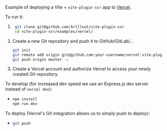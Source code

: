 Example of deploying a Vite + `vite-plugin-ssr` app to [Vercel](https://vercel.com/).

To run it:
1. ```bash
    git clone git@github.com:brillout/vite-plugin-ssr
    cd vite-plugin-ssr/examples/vercel/
    ```
2. Create a new Git repository and push it to GitHub/GitLab/...
   ```bash
   git init
   git remote add origin git@github.com:your-username/vercel-vite-plugin-ssr
   git push origin master -u
   ```
3. Create a Vercel account and authorize Vercel to access your newly created Git repository.

To develop (for increased dev speed we use an Express.js dev server instead of `vercel dev`):
- ```bash
  npm install
  npm run dev
  ```

To deploy (Vercel's Git integration allows us to simply push to deploy):
- ```bash
  git push
  ```
